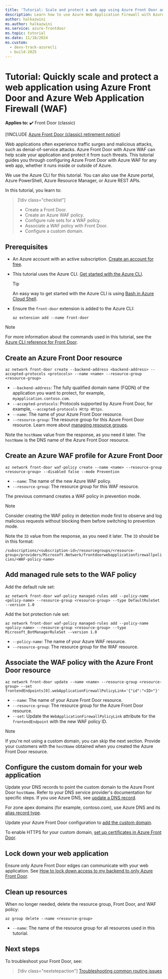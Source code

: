 ```yaml
---
title: 'Tutorial: Scale and protect a web app using Azure Front Door and Azure Web Application Firewall (WAF)'
description: Learn how to use Azure Web Application Firewall with Azure Front Door to scale and protect your web app.
author: halkazwini
ms.author: halkazwini
ms.service: azure-frontdoor
ms.topic: tutorial
ms.date: 11/18/2024
ms.custom:
  - devx-track-azurecli
  - build-2025
---
```


# Tutorial: Quickly scale and protect a web application using Azure Front Door and Azure Web Application Firewall (WAF)

**Applies to:** :heavy_check_mark: Front Door (classic)

[!INCLUDE [Azure Front Door (classic) retirement notice](../../includes/front-door-classic-retirement.md)]

Web applications often experience traffic surges and malicious attacks, such as denial-of-service attacks. Azure Front Door with Azure WAF can help scale your application and protect it from such threats. This tutorial guides you through configuring Azure Front Door with Azure WAF for any web app, whether it runs inside or outside of Azure.

We use the Azure CLI for this tutorial. You can also use the Azure portal, Azure PowerShell, Azure Resource Manager, or Azure REST APIs.

In this tutorial, you learn to:
> [!div class="checklist"]
> - Create a Front Door.
> - Create an Azure WAF policy.
> - Configure rule sets for a WAF policy.
> - Associate a WAF policy with Front Door.
> - Configure a custom domain.

## Prerequisites

- An Azure account with an active subscription. [Create an account for free](https://azure.microsoft.com/pricing/purchase-options/azure-account?cid=msft_learn).

- This tutorial uses the Azure CLI. [Get started with the Azure CLI](/cli/azure/get-started-with-azure-cli).

   > [!TIP] 
   > An easy way to get started with the Azure CLI is using [Bash in Azure Cloud Shell](../cloud-shell/quickstart.md).

- Ensure the `front-door` extension is added to the Azure CLI:

    ```azurecli-interactive 
    az extension add --name front-door
    ```

> [!NOTE] 
> For more information about the commands used in this tutorial, see the [Azure CLI reference for Front Door](/cli/azure/).

## Create an Azure Front Door resource

```azurecli-interactive 
az network front-door create --backend-address <backend-address> --accepted-protocols <protocols> --name <name> --resource-group <resource-group>
```

- `--backend-address`: The fully qualified domain name (FQDN) of the application you want to protect, for example, `myapplication.contoso.com`.
- `--accepted-protocols`: Protocols supported by Azure Front Door, for example, `--accepted-protocols Http Https`.
- `--name`: The name of your Azure Front Door resource.
- `--resource-group`: The resource group for this Azure Front Door resource. Learn more about [managing resource groups](../azure-resource-manager/management/manage-resource-groups-portal.md).

Note the `hostName` value from the response, as you need it later. The `hostName` is the DNS name of the Azure Front Door resource.

## Create an Azure WAF profile for Azure Front Door

```azurecli-interactive 
az network front-door waf-policy create --name <name> --resource-group <resource-group> --disabled false --mode Prevention
```

- `--name`: The name of the new Azure WAF policy.
- `--resource-group`: The resource group for this WAF resource.

The previous command creates a WAF policy in prevention mode. 

> [!NOTE] 
> Consider creating the WAF policy in detection mode first to observe and log malicious requests without blocking them before switching to prevention mode.

Note the `ID` value from the response, as you need it later. The `ID` should be in this format:

`/subscriptions/<subscription-id>/resourcegroups/<resource-group>/providers/Microsoft.Network/frontdoorwebapplicationfirewallpolicies/<WAF-policy-name>`

## Add managed rule sets to the WAF policy

Add the default rule set:

```azurecli-interactive 
az network front-door waf-policy managed-rules add --policy-name <policy-name> --resource-group <resource-group> --type DefaultRuleSet --version 1.0
```

Add the bot protection rule set:

```azurecli-interactive 
az network front-door waf-policy managed-rules add --policy-name <policy-name> --resource-group <resource-group> --type Microsoft_BotManagerRuleSet --version 1.0
```

- `--policy-name`: The name of your Azure WAF resource.
- `--resource-group`: The resource group for the WAF resource.

## Associate the WAF policy with the Azure Front Door resource

```azurecli-interactive 
az network front-door update --name <name> --resource-group <resource-group> --set frontendEndpoints[0].webApplicationFirewallPolicyLink='{"id":"<ID>"}'
```

- `--name`: The name of your Azure Front Door resource.
- `--resource-group`: The resource group for the Azure Front Door resource.
- `--set`: Update the `WebApplicationFirewallPolicyLink` attribute for the `frontendEndpoint` with the new WAF policy ID.

> [!NOTE] 
> If you're not using a custom domain, you can skip the next section. Provide your customers with the `hostName` obtained when you created the Azure Front Door resource.

## Configure the custom domain for your web application

Update your DNS records to point the custom domain to the Azure Front Door `hostName`. Refer to your DNS service provider's documentation for specific steps. If you use Azure DNS, see [update a DNS record](../dns/dns-operations-recordsets-cli.md).

For zone apex domains (for example, contoso.com), use Azure DNS and its [alias record type](../dns/dns-alias.md).

Update your Azure Front Door configuration to [add the custom domain](./front-door-custom-domain.md).

To enable HTTPS for your custom domain, [set up certificates in Azure Front Door](./front-door-custom-domain-https.md).

## Lock down your web application

Ensure only Azure Front Door edges can communicate with your web application. See [How to lock down access to my backend to only Azure Front Door](./front-door-faq.yml#what-are-the-steps-to-restrict-the-access-to-my-backend-to-only-azure-front-door-).

## Clean up resources

When no longer needed, delete the resource group, Front Door, and WAF policy:

```azurecli-interactive
az group delete --name <resource-group>
```

- `--name`: The name of the resource group for all resources used in this tutorial.

## Next steps

To troubleshoot your Front Door, see:

> [!div class="nextstepaction"]
> [Troubleshooting common routing issues](front-door-troubleshoot-routing.md)
